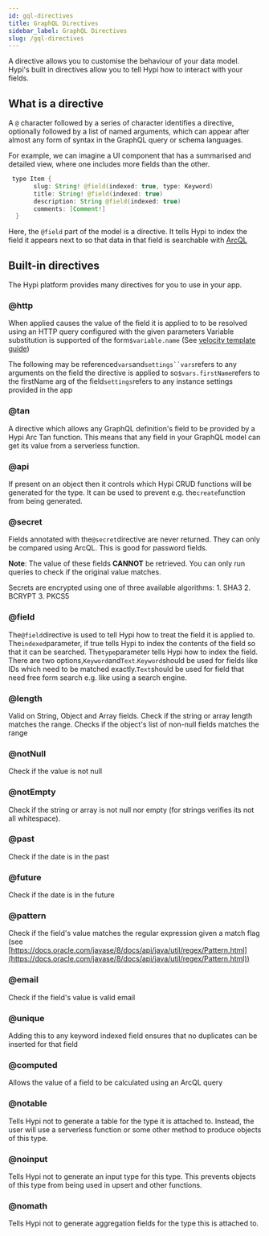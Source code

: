 ```yaml
---
id: gql-directives
title: GraphQL Directives
sidebar_label: GraphQL Directives
slug: /gql-directives
---
```


A directive allows you to customise the behaviour of your data model. Hypi's built in directives allow you to tell Hypi how to interact with your fields.

## What is a directive

A `@` character followed by a series of character identifies a directive, optionally followed by a list of named arguments, which can appear after almost any form of syntax in the GraphQL query or schema languages.

For example, we can imagine a UI component that has a summarised and detailed view, where one includes more fields than the other.

```java
 type Item {
       slug: String! @field(indexed: true, type: Keyword)
       title: String! @field(indexed: true)
       description: String @field(indexed: true)
       comments: [Comment!]
  }
```
     
Here, the `@field` part of the model is a directive. It tells Hypi to index the field it appears next to so that data in that field is searchable with [ArcQL](arcql.md)

## Built-in directives

The Hypi platform provides many directives for you to use in your app.

### @http

When applied causes the value of the field it is applied to to be resolved using an HTTP query configured with the given parameters Variable substitution is supported of the form`$variable.name` (See [velocity template guide](http://velocity.apache.org/engine/1.7/user-guide.html)) 

The following may be referenced`vars`and`settings``vars`refers to any arguments on the field the directive is applied to so`$vars.firstName`refers to the firstName arg of the field`settings`refers to any instance settings provided in the app

### @tan

A directive which allows any GraphQL definition's field to be provided by a Hypi Arc Tan function. This means that any field in your GraphQL model can get its value from a serverless function.

### @api

If present on an object then it controls which Hypi CRUD functions will be generated for the type. It can be used to prevent e.g. the`create`function from being generated.

### @secret

Fields annotated with the`@secret`directive are never returned. They can only be compared using ArcQL. This is good for password fields.

**Note**:  The value of these fields **CANNOT** be retrieved. You can only run queries to check if the original value matches.

Secrets are encrypted using one of three available algorithms: 1. SHA3 2. BCRYPT 3. PKCS5

### @field

The`@field`directive is used to tell Hypi how to treat the field it is applied to. The`indexed`parameter, if true tells Hypi to index the contents of the field so that it can be searched. The`type`parameter tells Hypi how to index the field. There are two options,`Keyword`and`Text`.`Keyword`should be used for fields like IDs which need to be matched exactly.`Text`should be used for field that need free form search e.g. like using a search engine.

### @length

Valid on String, Object and Array fields. Check if the string or array length matches the range. Checks if the object's list of non-null fields matches the range

### @notNull

Check if the value is not null

### @notEmpty

Check if the string or array is not null nor empty (for strings verifies its not all whitespace).

### @past

Check if the date is in the past

### @future

Check if the date is in the future

### @pattern

Check if the field's value matches the regular expression given a match flag (see [https://docs.oracle.com/javase/8/docs/api/java/util/regex/Pattern.html](https://docs.oracle.com/javase/8/docs/api/java/util/regex/Pattern.html))

### @email

Check if the field's value is valid email

### @unique

Adding this to any keyword indexed field ensures that no duplicates can be inserted for that field

### @computed 

Allows the value of a field to be calculated using an ArcQL query

###  @notable 
 
 Tells Hypi not to generate a table for the type it is attached to. Instead, the user will use a serverless function or some other method to produce objects of this type.
 
###  @noinput 
 
 Tells Hypi not to generate an input type for this type. This prevents objects of this type from being used in upsert and other functions.  
 
###  @nomath 
 
 Tells Hypi not to generate aggregation fields for the type this is attached to.